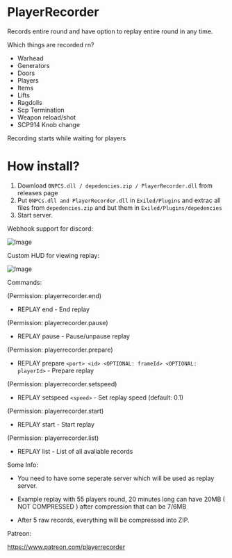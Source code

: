 # PlayerRecorder 
Records entire round and have option to replay entire round in any time.

Which things are recorded rn?
- Warhead
- Generators
- Doors
- Players
- Items
- Lifts
- Ragdolls
- Scp Termination
- Weapon reload/shot
- SCP914 Knob change

Recording starts while waiting for players


# How install?

1. Download ``0NPCS.dll / depedencies.zip / PlayerRecorder.dll`` from releases page
2. Put ``0NPCs.dll and PlayerRecorder.dll`` in ``Exiled/Plugins`` and extrac all files from ``depedencies.zip`` and but them in ``Exiled/Plugins/depedencies``
3. Start server.

Webhook support for discord:

![Image](https://cdn.discordapp.com/attachments/668651891944587264/867326536154611712/unknown.png)

Custom HUD for viewing replay:

![Image](https://cdn.discordapp.com/attachments/742563439918055510/867385711845703700/unknown.png)

Commands:

(Permission: playerrecorder.end)

- REPLAY end - End replay

(Permission: playerrecorder.pause)

- REPLAY pause - Pause/unpause replay

(Permission: playerrecorder.prepare)

- REPLAY prepare ``<port> <id> <OPTIONAL: frameId> <OPTIONAL: playerId>`` - Prepare replay

(Permission: playerrecorder.setspeed)

- REPLAY setspeed ``<speed>`` - Set replay speed (default: 0.1)

(Permission: playerrecorder.start)

- REPLAY start - Start replay


(Permission: playerrecorder.list)

- REPLAY list - List of all avaliable records

Some Info:

- You need to have some seperate server which will be used as replay server.

- Example replay with 55 players round, 20 minutes long can have 20MB ( NOT COMPRESSED ) after compression that can be 7/6MB

- After 5 raw records, everything will be compressed into ZIP.

Patreon:

https://www.patreon.com/playerrecorder
